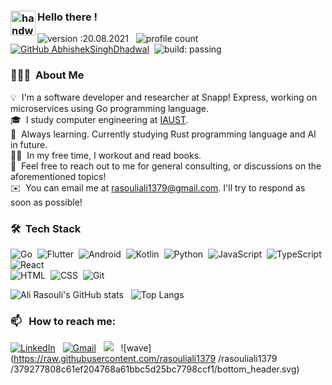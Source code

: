 ### <img alt="handwavegif" src="https://user-images.githubusercontent.com/39513876/112366216-8cfe7400-8cfe-11eb-8116-7d3dbae20e97.gif" width='40' align="left"/> Hello there !
![version :20.08.2021](https://img.shields.io/badge/version-20.08.2021-informational) &nbsp;
![profile count](https://komarev.com/ghpvc/?username=AbhishekSinghDhadwal&color=red)&nbsp;
[![GitHub AbhishekSinghDhadwal](https://img.shields.io/github/followers/AbhishekSinghDhadwal?label=follow&style=social)](https://github.com/AbhishekSinghDhadwal)&nbsp;
![build: passing](https://img.shields.io/badge/build-passing-success)
### 👨🏻‍💻 &nbsp;About Me

💡 &nbsp;I'm a software developer and researcher at Snapp! Express, working on microservices using Go programming language. \
🎓 &nbsp;I study computer engineering at [IAUST](https://en.wikipedia.org/wiki/Islamic_Azad_University,_South_Tehran_Branch).\
🌱 &nbsp;Always learning. Currently studying Rust programming language and AI in future.\
💪🏻 &nbsp;In my free time, I workout and read books.\
💬 &nbsp;Feel free to reach out to me for general consulting, or discussions on the aforementioned topics!\
✉️ &nbsp;You can email me at rasouliali1379@gmail.com. I'll try to respond as soon as possible!

### 🛠 &nbsp;Tech Stack

![Go](https://img.shields.io/badge/-Go-05122A?style=flat&logo=go)&nbsp;
![Flutter](https://img.shields.io/badge/-Flutter-05122A?style=flat&logo=flutter)&nbsp;
![Android](https://img.shields.io/badge/-Android-05122A?style=flat&logo=android)&nbsp;
![Kotlin](https://img.shields.io/badge/-Kotlin-05122A?style=flat&logo=Kotlin)&nbsp;
![Python](https://img.shields.io/badge/-Python-05122A?style=flat&logo=python)&nbsp;
![JavaScript](https://img.shields.io/badge/-JavaScript-05122A?style=flat&logo=javascript)&nbsp;
![TypeScript](https://img.shields.io/badge/-TypeScript-05122A?style=flat&logo=typescript)&nbsp;
![React](https://img.shields.io/badge/-React-05122A?style=flat&logo=react)\
![HTML](https://img.shields.io/badge/-HTML-05122A?style=flat&logo=HTML5)&nbsp;
![CSS](https://img.shields.io/badge/-CSS-05122A?style=flat&logo=CSS3&logoColor=1572B6)&nbsp;
![Git](https://img.shields.io/badge/-Git-05122A?style=flat&logo=git)&nbsp;

![Ali Rasouli's GitHub stats](https://github-readme-stats.vercel.app/api?username=rasouliali1379&theme=highcontrast) &nbsp;
![Top Langs](https://github-readme-stats.vercel.app/api/top-langs/?username=rasouliali1379&theme=highcontrast&layout=compact)


### 📫 &nbsp; How to reach me:

<a href="https://www.linkedin.com/in/ali-rasouli-2ab285132"><img alt="LinkedIn" src="https://img.shields.io/badge/linkedin%20-%230077B5.svg?&style=flat&logo=linkedin&logoColor=white"/></a> &nbsp;
<a href="mailto:rasouliali1379@gmail.com"><img alt="Gmail" src="https://img.shields.io/badge/Gmail-D14836?style=flat&logo=gmail&logoColor=white" /></a> &nbsp;
<a href="https://twitter.com/fullmetaldvlpr?t=5QQtw8sfDECjDtSsbljF7Q&s=09"><img src="https://img.shields.io/badge/-@fullmetaldvlpr_-E4405F?style=flat&logo=twitter"/></a> &nbsp;
![wave](https://raw.githubusercontent.com/rasouliali1379
/rasouliali1379
/379277808c61ef204768a61bbc5d25bc7798ccf1/bottom_header.svg)
